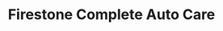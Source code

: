---
title: "Firestone Complete Auto Care"
url: /lutherville/firestone-complete-auto-care/
shop: car repair
---